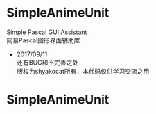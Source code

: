 # SimpleAnimeUnit
Simple Pascal GUI Assistant    
简易Pascal图形界面辅助库    
* 2017/09/11             
还有BUG和不完善之处        
版权为shyakocat所有，本代码仅供学习交流之用       
# SimpleAnimeUnit
